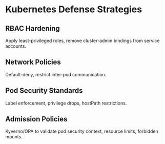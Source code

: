 # Kubernetes Defense Strategies

## RBAC Hardening
Apply least-privileged roles, remove cluster-admin bindings from service accounts.

## Network Policies
Default-deny, restrict inter-pod communication.

## Pod Security Standards
Label enforcement, privilege drops, hostPath restrictions.

## Admission Policies
Kyverno/OPA to validate pod security context, resource limits, forbidden mounts.

